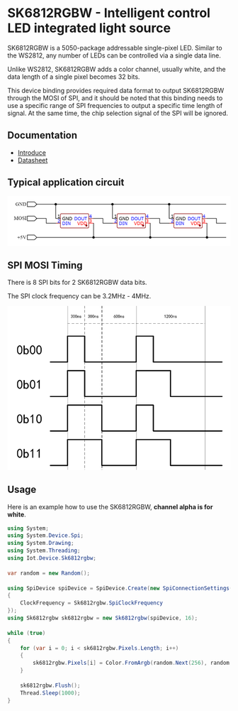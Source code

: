 ﻿# SK6812RGBW - Intelligent control LED integrated light source

SK6812RGBW is a 5050-package addressable single-pixel LED. Similar to the WS2812, any number of LEDs can be controlled via a single data line.

Unlike WS2812, SK6812RGBW adds a color channel, usually white, and the data length of a single pixel becomes 32 bits.

This device binding provides required data format to output SK6812RGBW through the MOSI of SPI, and it should be noted that this binding needs to use a specific range of SPI frequencies to output a specific time length of signal. At the same time, the chip selection signal of the SPI will be ignored.

## Documentation

- [Introduce](http://www.normandled.com/Product/view/id/799.html)
- [Datasheet](http://www.normandled.com/upload/201603/SK6812%20RGBW%20LED%20Datasheet.pdf)

## Typical application circuit

![circuit](circuit.png)

## SPI MOSI Timing

There is 8 SPI bits for 2 SK6812RGBW data bits.

The SPI clock frequency can be 3.2MHz - 4MHz.

![timing](timing.png)

## Usage

Here is an example how to use the SK6812RGBW, **channel alpha is for white**.

```csharp
using System;
using System.Device.Spi;
using System.Drawing;
using System.Threading;
using Iot.Device.Sk6812rgbw;

var random = new Random();

using SpiDevice spiDevice = SpiDevice.Create(new SpiConnectionSettings(0, 0)
{
    ClockFrequency = Sk6812rgbw.SpiClockFrequency
});
using Sk6812rgbw sk6812rgbw = new Sk6812rgbw(spiDevice, 16);

while (true)
{
    for (var i = 0; i < sk6812rgbw.Pixels.Length; i++)
    {
        sk6812rgbw.Pixels[i] = Color.FromArgb(random.Next(256), random.Next(256), random.Next(256), random.Next(256));
    }

    sk6812rgbw.Flush();
    Thread.Sleep(1000);
}

```
